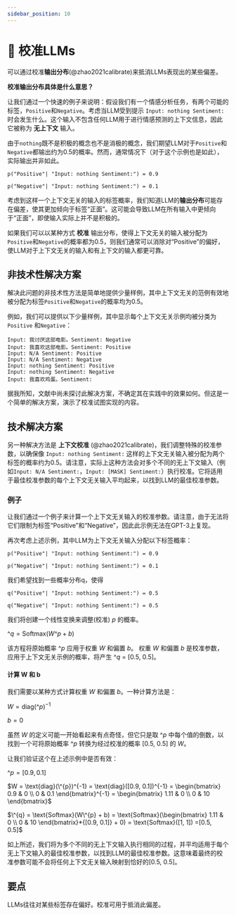 ```yaml
---
sidebar_position: 10
---
```


# 🔴 校准LLMs

可以通过校准**输出分布**(@zhao2021calibrate)来抵消LLMs表现出的某些偏差。

**校准输出分布具体是什么意思？**

让我们通过一个快速的例子来说明：假设我们有一个情感分析任务，有两个可能的标签，`Positive`和`Negative`。考虑当LLM受到提示 `Input: nothing Sentiment:` 时会发生什么。这个输入不包含任何LLM用于进行情感预测的上下文信息，因此它被称为 **无上下文** 输入。

由于`nothing`既不是积极的概念也不是消极的概念，我们期望LLM对于`Positive`和`Negative`都输出约为0.5的概率。然而，通常情况下（对于这个示例也是如此），实际输出并非如此。
```
p("Positive"| "Input: nothing Sentiment:") = 0.9

p("Negative"| "Input: nothing Sentiment:") = 0.1
```

考虑到这样一个上下文无关的输入的标签概率，我们知道LLM的**输出分布**可能存在偏差，使其更加倾向于标签“正面”。这可能会导致LLM在所有输入中更倾向于“正面”，即使输入实际上并不是积极的。

如果我们可以以某种方式 **校准** 输出分布，使得上下文无关的输入被分配为`Positive`和`Negative`的概率都为0.5，则我们通常可以消除对“Positive”的偏好，使LLM对于上下文无关的输入和有上下文的输入都更可靠。

## 非技术性解决方案

解决此问题的非技术性方法是简单地提供少量样例，其中上下文无关的范例有效地被分配为标签`Positive`和`Negative`的概率均为0.5。

例如，我们可以提供以下少量样例，其中显示每个上下文无关示例均被分类为 `Positive` 和`Negative`：
```
Input: 我讨厌这部电影。Sentiment: Negative
Input: 我喜欢这部电影。Sentiment: Positive
Input: N/A Sentiment: Positive
Input: N/A Sentiment: Negative
Input: nothing Sentiment: Positive
Input: nothing Sentiment: Negative
Input: 我喜欢鸡蛋。Sentiment:
```

据我所知，文献中尚未探讨此解决方案，不确定其在实践中的效果如何。但这是一个简单的解决方案，演示了校准试图实现的内容。

## 技术解决方案

另一种解决方法是 __上下文校准__ (@zhao2021calibrate)，我们调整特殊的校准参数，以确保像 `Input: nothing Sentiment:` 这样的上下文无关输入被分配为两个标签的概率约为0.5。请注意，实际上这种方法会对多个不同的无上下文输入（例如`Input: N/A Sentiment:`，`Input: [MASK] Sentiment:`）执行校准。它将适用于最佳校准参数的每个上下文无关输入平均起来，以找到LLM的最佳校准参数。

### 例子

让我们通过一个例子来计算一个上下文无关输入的校准参数。请注意，由于无法将它们限制为标签“Positive”和“Negative”，因此此示例无法在GPT-3上复现。

再次考虑上述示例，其中LLM为上下文无关输入分配以下标签概率：

```
p("Positive"| "Input: nothing Sentiment:") = 0.9

p("Negative"| "Input: nothing Sentiment:") = 0.1
```

我们希望找到一些概率分布q，使得

```
q("Positive"| "Input: nothing Sentiment:") = 0.5

q("Negative"| "Input: nothing Sentiment:") = 0.5
```

我们将创建一个线性变换来调整(校准) $p$ 的概率。

$\^{q} = \text{Softmax}(W\^{p} + b)$

该方程将原始概率 $\^{p}$ 应用于权重 $W$ 和偏置 $b$。 权重 $W$ 和偏置 $b$ 是校准参数，应用于上下文无关示例的概率，将产生 $\^{q}$ = [0.5, 0.5]。

#### 计算 W 和 b

我们需要以某种方式计算权重 $W$ 和偏置 $b$。一种计算方法是：

$W = \text{diag}(\^{p})^{-1}$ 

$b = 0$

虽然 $W$ 的定义可能一开始看起来有点奇怪，但它只是取 $\^{p}$ 中每个值的倒数，以找到一个可将原始概率 $\^{p}$ 转换为经过校准的概率 [0.5, 0.5] 的 $W$。

让我们验证这个在上述示例中是否有效：

$\^{p} = [0.9, 0.1]$

$W = \text{diag}(\^{p})^{-1} = \text{diag}([0.9, 0.1])^{-1} 
= \begin{bmatrix}
   0.9 & 0 \\
   0 & 0.1
\end{bmatrix}^{-1}
= \begin{bmatrix}
   1.11 & 0 \\
   0 & 10
\end{bmatrix}$

$\^{q} = \text{Softmax}(W\^{p} + b) = \text{Softmax}(\begin{bmatrix}
   1.11 & 0 \\
   0 & 10
\end{bmatrix}*{[0.9, 0.1]} + 0)
= \text{Softmax}([1, 1])
=[0.5, 0.5]$

如上所述，我们将为多个不同的无上下文输入执行相同的过程，并平均适用于每个无上下文输入的最佳校准参数，以找到LLM的最佳校准参数。这意味着最终的校准参数可能不会将任何上下文无关输入映射到恰好的[0.5, 0.5]。

## 要点

LLMs往往对某些标签存在偏好。校准可用于抵消此偏差。